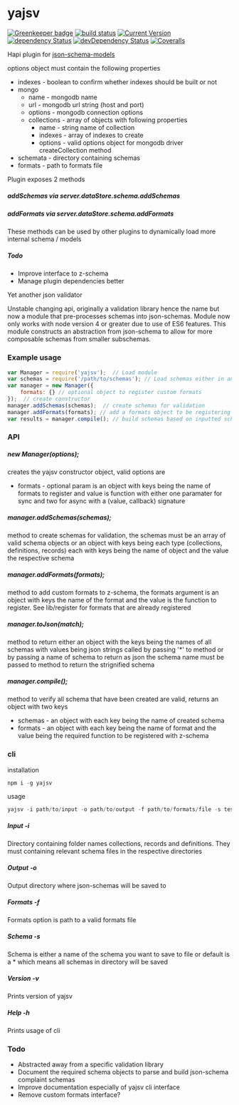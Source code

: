 # yajsv 

[![Greenkeeper badge](https://badges.greenkeeper.io/simon-p-r/yajsv.svg)](https://greenkeeper.io/)
[![build status](https://travis-ci.org/simon-p-r/yajsv.svg?branch=master)](https://travis-ci.org/simon-p-r/yajsv)
[![Current Version](https://img.shields.io/npm/v/yajsv.svg?maxAge=1000)](https://www.npmjs.org/package/yajsv)
[![dependency Status](https://img.shields.io/david/simon-p-r/yajsv.svg?maxAge=1000)](https://david-dm.org/simon-p-r/yajsv)
[![devDependency Status](https://img.shields.io/david/dev/simon-p-r/yajsv.svg?maxAge=1000)](https://david-dm.org/simon-p-r/yajsv)
[![Coveralls](https://img.shields.io/coveralls/simon-p-r/yajsv.svg?maxAge=1000)](https://coveralls.io/github/simon-p-r/yajsv)

Hapi plugin for [json-schema-models](https://github.com/simon-p-r/json-schema-models)



options object must contain the following properties
+ indexes - boolean to confirm whether indexes should be built or not
+ mongo
   + name - mongodb name
   + url - mongodb url string (host and port)
   + options - mongodb connection options
   + collections - array of objects with following properties
       + name - string name of collection
       + indexes - array of indexes to create
       + options - valid options object for mongodb driver createCollection method
+ schemata - directory containing schemas
+ formats - path to formats file

Plugin exposes 2 methods

##### addSchemas via server.dataStore.schema.addSchemas

##### addFormats via server.dataStore.schema.addFormats

These methods can be used by other plugins to dynamically load more internal schema / models

##### Todo

+ Improve interface to z-schema
+ Manage plugin dependencies better

Yet another json validator

Unstable changing api, originally a validation library hence the name but now a module that pre-processes schemas into json-schemas.  Module now only works with node version 4 or greater due to use of ES6 features.  This module constructs an abstraction from json-schema to allow for more composable schemas from smaller subschemas.

### Example usage

```js
var Manager = require('yajsv');  // Load module
var schemas = require('/path/to/schemas'); // Load schemas either in an array or object sets
var manager = new Manager({
    formats: {} // optional object to register custom formats
});  // create constructor
manager.addSchemas(schemas);  // create schemas for validation
manager.addFormats(formats); // add a formats object to be registering with z-schema
var results = manager.compile(); // build schemas based on inputted schemas

```

### API

##### new Manager(options);

creates the yajsv constructor object, valid options are
+ formats - optional param is an object with keys being the name of formats to
register and value is function with either one paramater for sync and two
for async with a (value, callback) signature


##### manager.addSchemas(schemas);

method to create schemas for validation, the schemas must be an array of valid schema objects or an object with keys being each type (collections, definitions, records) each with keys being the name of object and the value the respective schema  

##### manager.addFormats(formats);

method to add custom formats to z-schema, the formats argument is an object with keys the name of the format and the value is the function to register.  See lib/register for formats that are already registered

##### manager.toJson(match);

method to return either an object with the keys being the names of all schemas with values being json strings called by passing '*' to method or by passing a name of schema to return as json the schema name must be passed to method to return the strignified schema

##### manager.compile();

method to verify all schema that have been created are valid, returns an object with two keys
+  schemas - an object with each key being the name of created schema
+  formats - an object with each key being the name of format and the value being the required function to be registered with z-schema

### cli

installation
````js
npm i -g yajsv
````

usage

````js
yajsv -i path/to/input -o path/to/output -f path/to/formats/file -s testSchema
````

##### Input -i
Directory containing folder names collections, records and definitions.  They must containing relevant schema files in the respective directories

##### Output -o
Output directory where json-schemas will be saved to

##### Formats -f
Formats option is path to a valid formats file

##### Schema -s
Schema is either a name of the schema you want to save to file or default is a * which means all schemas in directory will be saved

##### Version -v
Prints version of yajsv

##### Help -h
Prints usage of cli





### Todo

+ Abstracted away from a specific validation library
+ Document the required schema objects to parse and build json-schema complaint schemas
+ Improve documentation especially of yajsv cli interface
+ Remove custom formats interface?
